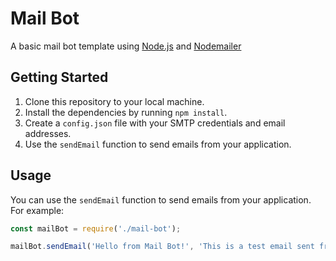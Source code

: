 # Mail Bot

A basic mail bot template using [Node.js](https://github.com/nodejs/node) and [Nodemailer](https://github.com/nodemailer/nodemailer)

## Getting Started

1. Clone this repository to your local machine.
2. Install the dependencies by running `npm install`.
3. Create a `config.json` file with your SMTP credentials and email addresses.
4. Use the `sendEmail` function to send emails from your application.

## Usage

You can use the `sendEmail` function to send emails from your application. For example:
```javascript
const mailBot = require('./mail-bot');

mailBot.sendEmail('Hello from Mail Bot!', 'This is a test email sent from the mail bot.');
